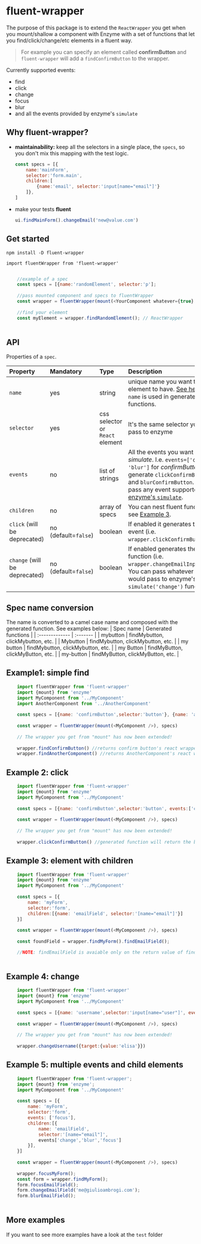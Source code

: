 # fluent-wrapper

The purpose of this package is to extend the `ReactWrapper` you get when you mount/shallow a component with Enzyme with a set of functions that let you find/click/change/etc elements in a fluent way. 

> For example you can specify an element called **confirmButton** and `fluent-wrapper` will add a `findConfirmButton` to the wrapper.

Currently supported events:
* find
* click
* change 
* focus
* blur
* and all the events provided by enzyme's `simulate`

## Why fluent-wrapper? 
- **maintainability:** keep all the selectors in a single place, the `specs`, so you don't mix this mapping with the test logic.
    ```javascript
    const specs = [{
        name:'mainForm', 
        selector:'form.main',
        children:[
            {name:'email', selector:'input[name="email"]'}
        ]},
    ]
    ```
-  make your tests **fluent**
    ```javascript 
    ui.findMainForm().changeEmail('new@value.com')
    ```
## Get started

`npm install -D fluent-wrapper`

`import fluentWrapper from 'fluent-wrapper'`


```javascript

    //example of a spec
    const specs = [{name:'randomElement', selector:'p']; 
    
    //pass mounted component and specs to fluentWrapper
    const wrapper = fluentWrapper(mount(<YourComponent whatever={true} />, specs);
    
    //find your element
    const myElement = wrapper.findRandomElement(); // ReactWrapper 
    
```

## API
Properties of a `spec`.

| Property      | Mandatory     | Type    | Description |
| :------------- | :------- | :-------------- | :--------- |
| `name`     | yes | string | unique name you want the element to have. [See here](#nameconversion) how `name` is used in generated functions. |
| `selector`    | yes      |   css selector or `React` element |It's the same selector you would pass to enzyme|
| `events` | no | list of strings| All the events you want to *simulate*. I.e. `events=['click', 'blur']` for *confirmButton* will generate `clickConfirmButton` and `blurConfirmButton`. You can pass any event supported by [enzyme's `simulate`](http://airbnb.io/enzyme/docs/api/).
| `children` | no | array of specs | You can nest fluent functions, see [Example 3](Spec-name-conversion).|
| `click` (will be deprecated) | no (default=`false`)     |   boolean | If enabled it generates the click event (i.e. `wrapper.clickConfirmButton()`)| 
| `change`  (will be deprecated)| no (default=`false`) |   boolean |  If enabled generates the change function (i.e. `wrapper.changeEmailInput(arg)`). You can pass whatever you would pass to enzyme's `simulate('change')` function.| 


## Spec name conversion
The name is converted to a camel case name and composed with the generated function. 
See examples below:
| Spec name      | Generated functions |
| :------------- | :------- |
| mybutton | findMybutton, clickMybutton, etc. |
| Mybutton | findMybutton, clickMybutton, etc. |
| my button | findMybutton, clickMybutton, etc. |
| my Button | findMyButton, clickMyButton, etc. |
| my-button | findMyButton, clickMyButton, etc. |

## Example1: simple find
```javascript
    import fluentWrapper from 'fluent-wrapper'
    import {mount} from 'enzyme'
    import MyComponent from '../MyComponent'
    import AnotherComponent from '../AnotherComponent'
    
    const specs = [{name: 'confirmButton',selector:'button'}, {name: 'another', selector: AnotherComponent}]
    
    const wrapper = fluentWrapper(mount(<MyComponent />), specs) 
    
    // The wrapper you get from "mount" has now been extended!
    
    wrapper.findConfirmButton() //returns confirm button's react wrapper
    wrapper.findAnotherComponent() //returns AnotherComponent's react wrapper
```

## Example 2: click
```javascript
    import fluentWrapper from 'fluent-wrapper'
    import {mount} from 'enzyme'
    import MyComponent from '../MyComponent'
    
    const specs = [{name: 'confirmButton',selector:'button', events:['click']}]
    
    const wrapper = fluentWrapper(mount(<MyComponent />), specs) 
    
    // The wrapper you get from "mount" has now been extended!
    
    wrapper.clickConfirmButton() //generated function will return the button
```
    
## Example 3: element with children 

```javascript
    import fluentWrapper from 'fluent-wrapper'
    import {mount} from 'enzyme'
    import MyComponent from '../MyComponent'
    
    const specs = [{
        name: 'myForm',
        selector:'form', 
        children:[{name: 'emailField', selector:'[name="email"]'}]
    }]
    
    const wrapper = fluentWrapper(mount(<MyComponent />), specs) 
    
    const foundField = wrapper.findMyForm().findEmailField();

    //NOTE: findEmailField is avaiable only on the return value of findMyForm()
    
```


## Example 4: change
```javascript
    import fluentWrapper from 'fluent-wrapper'
    import {mount} from 'enzyme'
    import MyComponent from '../MyComponent'
    
    const specs = [{name: 'username',selector:'input[name="user"]', events:['change']}]
    
    const wrapper = fluentWrapper(mount(<MyComponent />), specs) 
    
    // The wrapper you get from "mount" has now been extended!
    
    wrapper.changeUsername({target:{value:'elisa'}}) 
```

## Example 5: multiple events and child elements

```javascript
    import fluentWrapper from 'fluent-wrapper';
    import {mount} from 'enzyme';
    import MyComponent from '../MyComponent'
    
    const specs = [{
        name: 'myForm',
        selector:'form', 
        events: ['focus'],
        children:[{
            name: 'emailField', 
            selector:'[name="email"]', 
            events['change','blur','focus']
        }],
    }]
    
    const wrapper = fluentWrapper(mount(<MyComponent />), specs) 
    
    wrapper.focusMyForm();
    const form = wrapper.findMyForm();
    form.focusEmailField();
    form.changeEmailField('me@giulioambrogi.com');
    form.blurEmailField();
    
```
## More examples
If you want to see more examples have a look at the `test` folder
